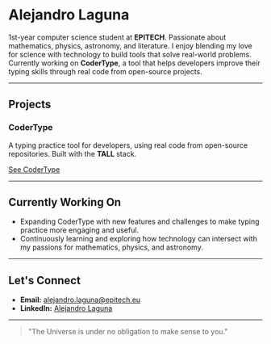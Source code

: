 # Alejandro Laguna

1st-year computer science student at **EPITECH**. Passionate about mathematics, physics, astronomy, and literature. I enjoy blending my love for science with technology to build tools that solve real-world problems. Currently working on **CoderType**, a tool that helps developers improve their typing skills through real code from open-source projects.

---

## Projects

### **CoderType**  
A typing practice tool for developers, using real code from open-source repositories. Built with the **TALL** stack.

[See CoderType](https://github.com/alejandrolaguna20/codertype)

---

## Currently Working On  
- Expanding CoderType with new features and challenges to make typing practice more engaging and useful.  
- Continuously learning and exploring how technology can intersect with my passions for mathematics, physics, and astronomy.

---

## Let's Connect  
- **Email:** [alejandro.laguna@epitech.eu](mailto:alejandro.laguna@epitech.eu)
- **LinkedIn:** [Alejandro Laguna](https://www.linkedin.com/in/alejandro-laguna-939687278/)
---

> "The Universe is under no obligation to make sense to you."
